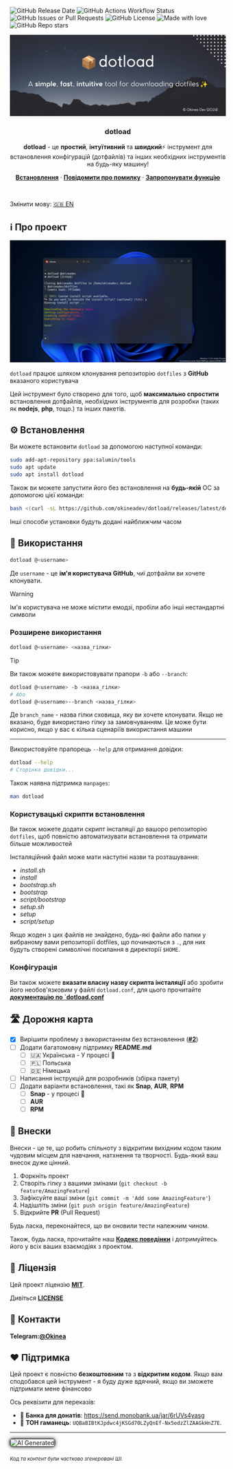 ![GitHub Release Date][github-release-date]
![GitHub Actions Workflow Status][github-actions-workflow-status]
![GitHub Issues or Pull Requests][github-issues]
![GitHub License][github-license]
![Made with love][made-with-love]
![GitHub Repo stars][github-stars]

<!-- PROJECT LOGO -->
<div align="center">
  <a href="https://github.com/okineadev/dotload">
    <img src="../../public/banner.png" alt="Банер">
  </a>

  <h3 align="center">dotload</h3>

  <p align="center">
    <p>
    <b>dotload</b> - це <b>простий</b>, <b>інтуїтивний</b> та <b>швидкий</b>⚡ інструмент для встановлення конфігурацій (дотфайлів) та інших необхідних інструментів на будь-яку машину!</p>
    <a href="#%EF%B8%8F-installation"><b>Встановлення</b></a>
    ·
    <a href="https://github.com/okineadev/dotload/issues/new?labels=bug&template=bug_report.md"><b>Повідомити про помилку</b></a>
    ·
    <a href="https://github.com/okineadev/dotload/issues/new?labels=enhancement&template=feature_request.md"><b>Запропонувати функцію</b></a>
  </p>
</div>

<br>

Змінити мову: [🇬🇧 EN](../../README.md)

## ℹ️ Про проект

![Скріншот](../../public/screenshot.png)

`dotload` працює шляхом клонування репозиторію `dotfiles` з **GitHub** вказаного користувача

Цей інструмент було створено для того, щоб **максимально спростити** встановлення дотфайлів, необхідних інструментів для розробки (таких як **nodejs**, **php**, тощо.) та інших пакетів.

## ⚙️ Встановлення

Ви можете встановити `dotload` за допомогою наступної команди:

```bash
sudo add-apt-repository ppa:salumin/tools
sudo apt update
sudo apt install dotload
```

Також ви можете запустити його без встановлення на **будь-якій** ОС за допомогою цієї команди:

```bash
bash <(curl -sL https://github.com/okineadev/dotload/releases/latest/download/dotload) @<ім'я користувача
```

Інші способи установки будуть додані найближчим часом

## 🚀 Використання

```bash
dotload @<username>
```

Де `username` - це **ім'я користувача GitHub**, чиї дотфайли ви хочете клонувати.

> [!WARNING]
> Ім'я користувача не може містити емодзі, пробіли або інші нестандартні символи

### Розширене використання

```bash
dotload @<username> <назва_гілки>
```

> [!TIP]
> Ви також можете використовувати прапори `-b` або `--branch`:

```bash
dotload @<username> -b <назва_гілки>
# Або
dotload @<username>--branch <назва_гілки>
```

Де `branch_name` - назва гілки сховища, яку ви хочете клонувати. Якщо не вказано, буде використано гілку за замовчуванням.
Це може бути корисно, якщо у вас є кілька сценаріїв використання машини

---

Використовуйте прапорець `--help` для отримання довідки:

```bash
dotload --help
# Сторінка довідки...
```

Також наявна підтримка `manpages`:

```bash
man dotload
```

### Користувацькі скрипти встановлення

Ви також можете додати скрипт інсталяції до вашоро репозиторію `dotfiles`, щоб повністю автоматизувати встановлення та отримати більше можливостей

Інсталяційний файл може мати наступні назви та розташування:

- _install.sh_
- _install_
- _bootstrap.sh_
- _bootstrap_
- _script/bootstrap_
- _setup.sh_
- _setup_
- _script/setup_

Якщо жоден з цих файлів не знайдено, будь-які файли або папки у вибраному вами репозиторії dotfiles, що починаються з `.`, для них будуть створені символічні посилання в директорії `$HOME`.

### Конфігурація

Ви також можете **вказати власну назву скрипта інсталяції**
або зробити його необов'язковим у файлі `dotload.conf`, для цього прочитайте [**документацію по `dotload.conf**](dotload_conf.md)

## 🛣️ Дорожня карта

- [x] Вирішити проблему з використанням без встановлення ([**#2**](https://github.com/okineadev/dotload/issues/2))
- [ ] Додати багатомовну підтримку **README.md**
  - [ ] 🇺🇦 Українська - У процесі 🚧
  - [ ] 🇵🇱 Польська
  - [ ] 🇩🇪 Німецька
- [ ] Написання інструкцій для розробників (збірка пакету)
- [ ] Додати варіанти встановлення, такі як **Snap**, **AUR**, **RPM**
  - [ ] **Snap** - у процесі 🚧
  - [ ] **AUR**
  - [ ] **RPM**

## 🤝 Внески
Внески - це те, що робить спільноту з відкритим вихідним кодом таким чудовим місцем для навчання, натхнення та творчості. Будь-який ваш внесок дуже цінний.

1. Форкніть проект
2. Створіть гілку з вашими змінами (`git checkout -b feature/AmazingFeature`)
3. Зафіксуйте ваші зміни (`git commit -m 'Add some AmazingFeature'`)
4. Надішліть зміни (`git push origin feature/AmazingFeature`)
5. Відкрийте **PR** (Pull Request)

Будь ласка, переконайтеся, що ви оновили тести належним чином.

Також, будь ласка, прочитайте наш [**Кодекс поведінки**](../../CODE_OF_CONDUCT.md) і дотримуйтесь його у всіх ваших взаємодіях з проектом.

## 📝 Ліцензія

Цей проект ліцензію [**MIT**][mit-license-link].

Дивіться [**LICENSE**](../../LICENSE)

## 📨 Контакти

**Telegram:**[**@Okinea**][telegram-link]

## ❤️ Підтримка

Цей проект є повністю **безкоштовним** та з **відкритим кодом**.
Якщо вам сподобався цей інструмент - я буду дуже вдячний, якщо ви зможете підтримати мене фінансово

Ось реквізити для переказів:
- 🫙 **Банка для донатів**: https://send.monobank.ua/jar/6rUVs4yasg
- 💎 **ТОН гаманець**: `UQBaBIBtKJpdwc4jKSGd70LZyQnEf-Nx5edzZlZAAGkHnZ7E`.

<hr>

<img src="https://img.shields.io/badge/-black?style=for-the-badge&logo=githubcopilot&logoColor=black&label=AI%20Generated&labelColor=white&color=black" style="border-radius:5px;box-shadow:0px 0px 9px black;border:solid 1px black" alt="AI Generated" title="Partially AI generated content">

<sub><i>Код та контент були частково згенеровані ШІ.</i></sub>

[github-release-date]: https://img.shields.io/github/release-date/okineadev/dotload
[github-actions-workflow-status]: https://img.shields.io/github/actions/workflow/status/okineadev/dotload/release.yml
[github-issues]: https://img.shields.io/github/issues/okineadev/dotload?color=shine-green
[github-license]: https://img.shields.io/github/license/okineadev/dotload
[made-with-love]: https://img.shields.io/badge/made_with-%E2%9D%A4%EF%B8%8F-white
[github-stars]: https://img.shields.io/github/stars/okineadev/dotload
[telegram-link]: https://t.me/okinea 'Telegram link'
[mit-license-link]: https://opensource.org/license/MIT
